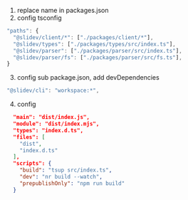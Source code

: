 1. replace name in packages.json
2. config tsconfig

```ts
"paths": {
  "@slidev/client/*": ["./packages/client/*"],
  "@slidev/types": ["./packages/types/src/index.ts"],
  "@slidev/parser": ["./packages/parser/src/index.ts"],
  "@slidev/parser/fs": ["./packages/parser/src/fs.ts"],
}
```

3. config sub package.json, add devDependencies

```ts
"@slidev/cli": "workspace:*",
```


4. config

```json
  "main": "dist/index.js",
  "module": "dist/index.mjs",
  "types": "index.d.ts",
  "files": [
    "dist",
    "index.d.ts"
  ],
  "scripts": {
    "build": "tsup src/index.ts",
    "dev": "nr build --watch",
    "prepublishOnly": "npm run build"
  }
```

